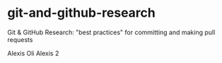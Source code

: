 # git-and-github-research
Git &amp; GitHub  Research: "best practices" for committing and making pull requests

Alexis
Oli
Alexis 2
